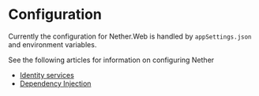 # Configuration

Currently the configuration for Nether.Web is handled by `appSettings.json` and environment variables.

See the following articles for information on configuring Nether

* [Identity services](identity/configuration.md)
* [Dependency Injection](configuration-dependency-injection.md)